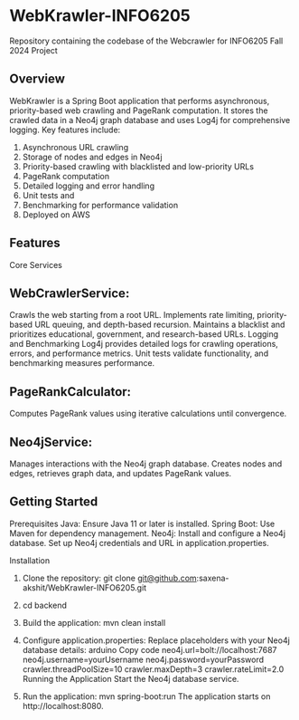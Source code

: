 # WebKrawler-INFO6205

Repository containing the codebase of the Webcrawler for INFO6205 Fall 2024 Project

## Overview

WebKrawler is a Spring Boot application that performs asynchronous, priority-based web crawling and PageRank computation. It stores the crawled data in a Neo4j graph database and uses Log4j for comprehensive logging. Key features include:

1. Asynchronous URL crawling
2. Storage of nodes and edges in Neo4j
3. Priority-based crawling with blacklisted and low-priority URLs
4. PageRank computation
5. Detailed logging and error handling
6. Unit tests and
7. Benchmarking for performance validation
8. Deployed on AWS

## Features

Core Services

## WebCrawlerService:

Crawls the web starting from a root URL.
Implements rate limiting, priority-based URL queuing, and depth-based recursion.
Maintains a blacklist and prioritizes educational, government, and research-based URLs.
Logging and Benchmarking
Log4j provides detailed logs for crawling operations, errors, and performance metrics.
Unit tests validate functionality, and benchmarking measures performance.

## PageRankCalculator:

Computes PageRank values using iterative calculations until convergence.

## Neo4jService:

Manages interactions with the Neo4j graph database.
Creates nodes and edges, retrieves graph data, and updates PageRank values.

## Getting Started

Prerequisites
Java: Ensure Java 11 or later is installed.
Spring Boot: Use Maven for dependency management.
Neo4j: Install and configure a Neo4j database.
Set up Neo4j credentials and URL in application.properties.

Installation

1. Clone the repository:
   git clone git@github.com:saxena-akshit/WebKrawler-INFO6205.git
2. cd backend
3. Build the application:
   mvn clean install

4. Configure application.properties:
   Replace placeholders with your Neo4j database details:
   arduino
   Copy code
   neo4j.url=bolt://localhost:7687
   neo4j.username=yourUsername
   neo4j.password=yourPassword
   crawler.threadPoolSize=10
   crawler.maxDepth=3
   crawler.rateLimit=2.0
   Running the Application
   Start the Neo4j database service.

5. Run the application:
   mvn spring-boot:run
   The application starts on http://localhost:8080.
